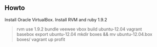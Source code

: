 Howto
------
Install Oracle VirtualBox.
Install RVM and ruby 1.9.2
> rvm use 1.9.2
> bundle
> veewee vbox build ubuntu-12.04
> vagrant basebox export ubuntu-12.04
> mkdir boxes && mv ubuntu-12.04.box boxes/
> vagrant up
profit
